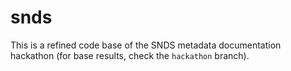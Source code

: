 # snds

This is a refined code base of the SNDS metadata documentation hackathon (for base results, check the `hackathon` branch).

